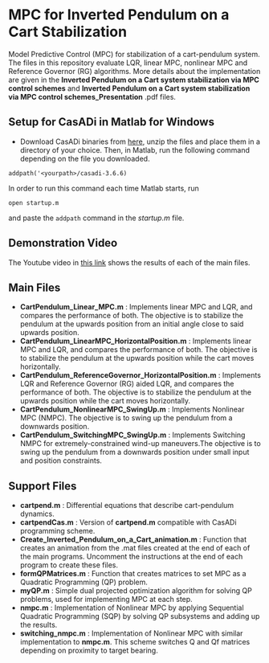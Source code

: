 # MPC for Inverted Pendulum on a Cart Stabilization
 Model Predictive Control (MPC) for stabilization of a cart-pendulum system. The files in this repository evaluate LQR, linear MPC, nonlinear MPC and Reference Governor (RG) algorithms. More details about the implementation are given in the **Inverted Pendulum on a Cart system stabilization via MPC control schemes** and **Inverted Pendulum on a Cart system stabilization via MPC control schemes_Presentation** .pdf files.

## Setup for CasADi in Matlab for Windows
* Download CasADi binaries from [here](https://web.casadi.org/get/), unzip the files and place them in a directory of your choice. Then, in Matlab, run the following command depending on the file you downloaded.
```
addpath('<yourpath>/casadi-3.6.6)
```
In order to run this command each time Matlab starts, run
```
open startup.m
```
and paste the `addpath` command in the *startup.m* file.

## Demonstration Video

The Youtube video in [this link](https://youtu.be/m_wtxx0UWF0) shows the results of each of the main files.

## Main Files
* **CartPendulum_Linear_MPC.m** : Implements linear MPC and LQR, and compares the performance of both. The objective is to stabilize the pendulum at the upwards position from an initial angle close to said upwards position.
* **CartPendulum_LinearMPC_HorizontalPosition.m** : Implements linear MPC and LQR, and compares the performance of both. The objective is to stabilize the pendulum at the upwards position while the cart moves horizontally.
* **CartPendulum_ReferenceGovernor_HorizontalPosition.m** : Implements LQR and Reference Governor (RG) aided LQR, and compares the performance of both. The objective is to stabilize the pendulum at the upwards position while the cart moves horizontally.
* **CartPendulum_NonlinearMPC_SwingUp.m** : Implements Nonlinear MPC (NMPC). The objective is to swing up the pendulum from a downwards position.
* **CartPendulum_SwitchingMPC_SwingUp.m** : Implements Switching NMPC for extremely-constrained wind-up maneuvers.The objective is to swing up the pendulum from a downwards position under small input and position constraints.

## Support Files
* **cartpend.m** : Differential equations that describe cart-pendulum dynamics.
* **cartpendCas.m** : Version of **cartpend.m** compatible with CasADi programming scheme.
* **Create_Inverted_Pendulum_on_a_Cart_animation.m** : Function that creates an animation from the .mat files created at the end of each of the main programs. Uncomment the instructions at the end of each program to create these files.
* **formQPMatrices.m** : Function that creates matrices to set MPC as a Quadratic Programming (QP) problem.
* **myQP.m** : Simple dual projected optimization algorithm for solving QP problems, used for implementing MPC at each step.
* **nmpc.m** : Implementation of Nonlinear MPC by applying Sequential Quadratic Programming (SQP) by solving QP subsystems and adding up the results.
* **switching_nmpc.m** : Implementation of Nonlinear MPC with similar implementation to **nmpc.m**. This scheme switches Q and Qf matrices depending on proximity to target bearing.
